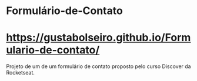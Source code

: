 # Formulário-de-Contato
# https://gustabolseiro.github.io/Formulario-de-contato/
Projeto de um de um formulário de contato proposto pelo curso Discover da Rocketseat.
